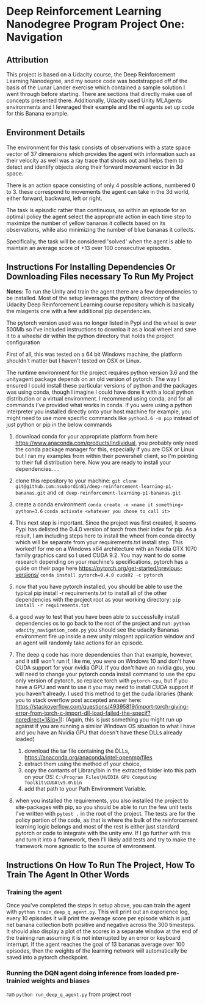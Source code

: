 # Deep Reinforcement Learning Nanodegree Program Project One: Navigation

## Attribution

This project is based on a Udacity course, the Deep Reinforcement Learning Nanodegree, and my source code was bootstrapped off of the basis of the Lunar Lander exercise which contained a sample solution I went through before starting. There are sections that directly make use of concepts presented there. Additionally, Udacity used Unity MLAgents environments and I leveraged their example and the ml agents set up code for this Banana example.

## Environment Details

The environment for this task consists of observations with  a state space vector of 37 dimensions which provides the agent with information such as their velocity as well was a ray trace that shoots out and helps them to detect and identify objects along their forward movement vector in 3d space. 

There is an action space consisting of only 4 possible actions, numbered 0 to 3. these correspond to movements the agent can take in the 3d world, either forward, backward, left or right. 

The task is episodic rather than continuous, so within an episode for an optimal policy the agent select the appropriate action in each time step to maximize the number of yellow bananas it collects based on its observations, while also minimizing the number of blue bananas it collects. 

Specifically, the task will be considered 'solved' when the agent is able to maintain an average score of +13 over 100 consecutive episodes. 

## Instructions For Installing Dependencies Or Downloading Files necessary To Run My Project

**Notes:** To run the Unity and train the agent there are a few dependencies to be installed. Most of the setup leverages the python/ directory 
of the Udacity Deep Reinforcement Learning course repository which is basically the mlagents one with a few additional pip dependencies. 

The pytorch version used was no longer listed in Pypi and the wheel is over 500Mb
so I've included instructions to downloa it as a local wheel and save it to a wheels/ dir within the python directory that holds the project configuration

First of all, this was tested on a 64 bit Windows machine, the platform shouldn't matter but I haven't tested on OSX or Linux. 

The runtime environment for the project requires python version 3.6 and the unityagent package depends on an old version of pytorch. The way I ensured I could install these particular versions of python and the packages was using conda, though I imagine I could have done it
with a local python distribution or a virtual environment. I recommend using conda, and for all commands I've provided what works in conda. If you were using a python interpreter you installed directly onto your host machine for example, you might need to use more specific commands like `python3.6 -m pip` instead of just python or pip in the below commands

1. download conda for your appropriate platform from here https://www.anaconda.com/products/individual, you probably only need the conda package manager for this, especially if you are OSX or Linux but I ran my examples from within their powershell client, so I'm pointing to their full distribution here. Now you are ready to install your dependencies. . . 

2. clone this repository to your machine: `git clone git@github.com:nsubordin81/deep-reinforcement-learning-p1-bananas.git`
and `cd deep-reinforcement-learning-p1-bananas.git`

3. create a conda environment `conda create -n <name it something> python=3.6`
`conda activate <whatever you chose to call it>`

5. This next step is important. Since the project was first created, it seems Pypi has delisted the 0.4.0 version of torch from their index for pip. As a result, I am including steps here to install the wheel from conda directly which will be separate from your requirements.txt install step. This workedf for me on a Windows x64 architecture with an Nvidia GTX 1070 family graphics card so I used CUDA 9.2. You may want to do some research depending on your machine's specifications, pytorch has a guide on their page here https://pytorch.org/get-started/previous-versions/
`conda install pytorch=0.4.0 cuda92 -c pytorch`

6. now that you have pytorch installed, you should be able to use the typical pip install -r requirements.txt to install all of the other dependencies with the project root as your working directory: 
`pip install -r requirements.txt`

7. a good way to test that you have been able to successfully install dependencies os to go back to the root of the project and run:
`python udacity_navigation_code.py`
you should see the udacity Bananas environment fire up inside a new unity mlagent application window and an agent will randomly take actions for an episode.

8. The deep q code has more dependencies than that example, however, and it still won't run if, like me, you were on Windows 10 and don't have CUDA support for your nvidia GPU. If you don't have an nvidia gpu, you will need to change your pytorch conda install command to use the cpu only version of pytorch, so replace torch with `pytorch-cpu`, but if you have a GPU and want to use it you may need to install CUDA support if you haven't already. I used this method to get the cuda libraries (thank you to stack overflow post accepted answer here: https://stackoverflow.com/questions/49395819/import-torch-giving-error-from-torch-c-import-dll-load-failed-the-specif?noredirect=1&lq=1): (Again, this is just something you might run up against if you are running a similar Windows OS situation to what I have and you have an Nvidia GPU that doesn't have these DLLs already loaded)
    1. download the tar file containing the DLLs, https://anaconda.org/anaconda/intel-openmp/files
    2. extract them using the method of your choice,
    3. copy the contants of Library/bin in the extracted folder into this path on your OS: `C:\Program Files\NVIDIA GPU Computing Toolkit\CUDA\v9.0\bin`
    4. add that path to your Path Environment Variable. 

9. when you installed the requirements, you also installed the project to site-packages with pip, so you should be able to run the few unit tests I've written with `pytest .` in the root of the project. The tests are for the policy portion of the code, as that is where the bulk of the reinforcement learning logic belongs and most of the rest is either just standard pytorch or code to integrate with the unity env. If I go further with this and turn it into a framework, then I'll likely add tests and try to make the framework more agnostic to the source of environment. 

## Instructions On How To Run The Project, How To Train The Agent In Other Words

### Training the agent
Once you've completed the steps in setup above, you can train the agent with `python train_deep_q_agent.py`. This will print out an experience log, every 10 episodes it will print the average score per episode which is just net banana collection both positive and negative across the 300 timesteps. It should also display a plot of the scores in a separate window at the end of the training run assuming it is not interrupted by an error or keyboard interrupt. If the agent reaches the goal of 13 bananas average over 100 episodes, then the weights of the learning network will automatically be saved into a pytorch checkpoint.

### Running the DQN agent doing inference from loaded pre-trainied weights and biases
run `python run_deep_q_agent.py` from project root
